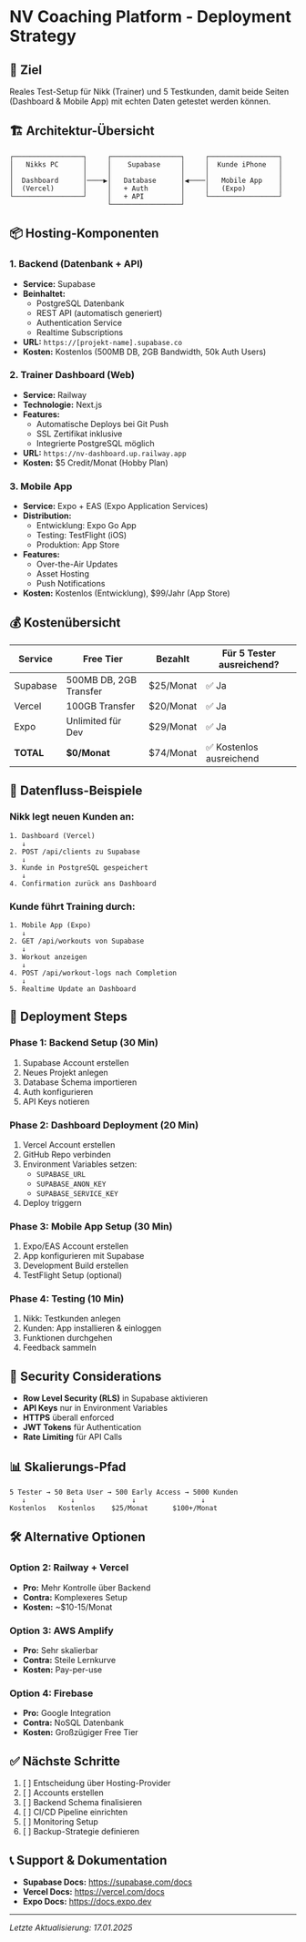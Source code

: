 # NV Coaching Platform - Deployment Strategy

## 🎯 Ziel
Reales Test-Setup für Nikk (Trainer) und 5 Testkunden, damit beide Seiten (Dashboard & Mobile App) mit echten Daten getestet werden können.

## 🏗️ Architektur-Übersicht

```
┌─────────────────┐     ┌─────────────────┐     ┌─────────────────┐
│   Nikks PC      │     │    Supabase     │     │  Kunde iPhone   │
│                 │     │                 │     │                 │
│  Dashboard      │────▶│   Database      │◀────│   Mobile App    │
│  (Vercel)       │     │   + Auth        │     │   (Expo)        │
└─────────────────┘     │   + API         │     └─────────────────┘
                        └─────────────────┘
```

## 📦 Hosting-Komponenten

### 1. **Backend (Datenbank + API)**
- **Service:** Supabase
- **Beinhaltet:**
  - PostgreSQL Datenbank
  - REST API (automatisch generiert)
  - Authentication Service
  - Realtime Subscriptions
- **URL:** `https://[projekt-name].supabase.co`
- **Kosten:** Kostenlos (500MB DB, 2GB Bandwidth, 50k Auth Users)

### 2. **Trainer Dashboard (Web)**
- **Service:** Railway
- **Technologie:** Next.js
- **Features:**
  - Automatische Deploys bei Git Push
  - SSL Zertifikat inklusive
  - Integrierte PostgreSQL möglich
- **URL:** `https://nv-dashboard.up.railway.app`
- **Kosten:** $5 Credit/Monat (Hobby Plan)

### 3. **Mobile App**
- **Service:** Expo + EAS (Expo Application Services)
- **Distribution:**
  - Entwicklung: Expo Go App
  - Testing: TestFlight (iOS)
  - Produktion: App Store
- **Features:**
  - Over-the-Air Updates
  - Asset Hosting
  - Push Notifications
- **Kosten:** Kostenlos (Entwicklung), $99/Jahr (App Store)

## 💰 Kostenübersicht

| Service | Free Tier | Bezahlt | Für 5 Tester ausreichend? |
|---------|-----------|---------|---------------------------|
| Supabase | 500MB DB, 2GB Transfer | $25/Monat | ✅ Ja |
| Vercel | 100GB Transfer | $20/Monat | ✅ Ja |
| Expo | Unlimited für Dev | $29/Monat | ✅ Ja |
| **TOTAL** | **$0/Monat** | $74/Monat | ✅ Kostenlos ausreichend |

## 🔄 Datenfluss-Beispiele

### Nikk legt neuen Kunden an:
```
1. Dashboard (Vercel) 
   ↓
2. POST /api/clients zu Supabase
   ↓
3. Kunde in PostgreSQL gespeichert
   ↓
4. Confirmation zurück ans Dashboard
```

### Kunde führt Training durch:
```
1. Mobile App (Expo)
   ↓
2. GET /api/workouts von Supabase
   ↓
3. Workout anzeigen
   ↓
4. POST /api/workout-logs nach Completion
   ↓
5. Realtime Update an Dashboard
```

## 🚀 Deployment Steps

### Phase 1: Backend Setup (30 Min)
1. Supabase Account erstellen
2. Neues Projekt anlegen
3. Database Schema importieren
4. Auth konfigurieren
5. API Keys notieren

### Phase 2: Dashboard Deployment (20 Min)
1. Vercel Account erstellen
2. GitHub Repo verbinden
3. Environment Variables setzen:
   - `SUPABASE_URL`
   - `SUPABASE_ANON_KEY`
   - `SUPABASE_SERVICE_KEY`
4. Deploy triggern

### Phase 3: Mobile App Setup (30 Min)
1. Expo/EAS Account erstellen
2. App konfigurieren mit Supabase
3. Development Build erstellen
4. TestFlight Setup (optional)

### Phase 4: Testing (10 Min)
1. Nikk: Testkunden anlegen
2. Kunden: App installieren & einloggen
3. Funktionen durchgehen
4. Feedback sammeln

## 🔐 Security Considerations

- **Row Level Security (RLS)** in Supabase aktivieren
- **API Keys** nur in Environment Variables
- **HTTPS** überall enforced
- **JWT Tokens** für Authentication
- **Rate Limiting** für API Calls

## 📊 Skalierungs-Pfad

```
5 Tester → 50 Beta User → 500 Early Access → 5000 Kunden
   ↓           ↓              ↓                ↓
Kostenlos   Kostenlos    $25/Monat      $100+/Monat
```

## 🛠️ Alternative Optionen

### Option 2: Railway + Vercel
- **Pro:** Mehr Kontrolle über Backend
- **Contra:** Komplexeres Setup
- **Kosten:** ~$10-15/Monat

### Option 3: AWS Amplify
- **Pro:** Sehr skalierbar
- **Contra:** Steile Lernkurve
- **Kosten:** Pay-per-use

### Option 4: Firebase
- **Pro:** Google Integration
- **Contra:** NoSQL Datenbank
- **Kosten:** Großzügiger Free Tier

## ✅ Nächste Schritte

1. [ ] Entscheidung über Hosting-Provider
2. [ ] Accounts erstellen
3. [ ] Backend Schema finalisieren
4. [ ] CI/CD Pipeline einrichten
5. [ ] Monitoring Setup
6. [ ] Backup-Strategie definieren

## 📞 Support & Dokumentation

- **Supabase Docs:** https://supabase.com/docs
- **Vercel Docs:** https://vercel.com/docs
- **Expo Docs:** https://docs.expo.dev

---

*Letzte Aktualisierung: 17.01.2025*